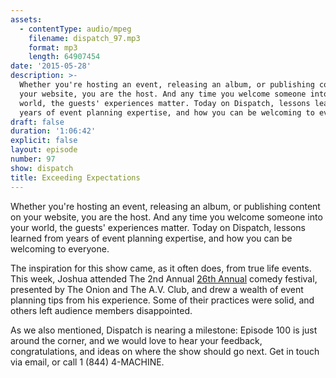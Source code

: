 ```yaml
---
assets:
  - contentType: audio/mpeg
    filename: dispatch_97.mp3
    format: mp3
    length: 64907454
date: '2015-05-28'
description: >-
  Whether you're hosting an event, releasing an album, or publishing content on
  your website, you are the host. And any time you welcome someone into your
  world, the guests' experiences matter. Today on Dispatch, lessons learned from
  years of event planning expertise, and how you can be welcoming to everyone.
draft: false
duration: '1:06:42'
explicit: false
layout: episode
number: 97
show: dispatch
title: Exceeding Expectations
---
```

Whether you're hosting an event, releasing an album, or publishing content on your website, you are the host. And any time you welcome someone into your world, the guests' experiences matter. Today on Dispatch, lessons learned from years of event planning expertise, and how you can be welcoming to everyone.

The inspiration for this show came, as it often does, from true life events. This week, Joshua attended The 2nd Annual [26th Annual](http://www.26comedy.com) comedy festival, presented by The Onion and The A.V. Club, and drew a wealth of event planning tips from his experience. Some of their practices were solid, and others left audience members disappointed.

As we also mentioned, Dispatch is nearing a milestone: Episode 100 is just around the corner, and we would love to hear your feedback, congratulations, and ideas on where the show should go next. Get in touch via email, or call 1 (844) 4-MACHINE.